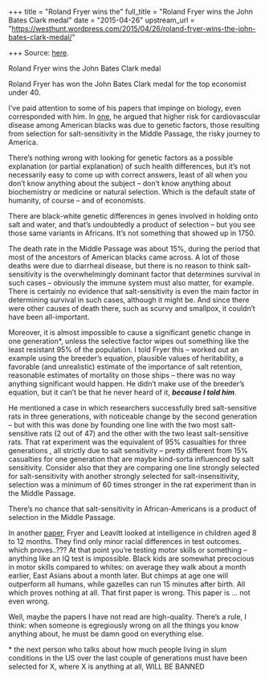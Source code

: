 +++
title = "Roland Fryer wins the"
full_title = "Roland Fryer wins the John Bates Clark medal"
date = "2015-04-26"
upstream_url = "https://westhunt.wordpress.com/2015/04/26/roland-fryer-wins-the-john-bates-clark-medal/"

+++
Source: [here](https://westhunt.wordpress.com/2015/04/26/roland-fryer-wins-the-john-bates-clark-medal/).

Roland Fryer wins the John Bates Clark medal

Roland Fryer has won the John Bates Clark medal for the top economist
under 40.

I’ve paid attention to some of his papers that impinge on biology, even
corresponded with him. In
[one](http://isites.harvard.edu/fs/docs/icb.topic98848.files/salt_science_submission_3-01.pdf),
he argued that higher risk for cardiovascular disease among American
blacks was due to genetic factors, those resulting from selection for
salt-sensitivity in the Middle Passage, the risky journey to America.

There’s nothing wrong with looking for genetic factors as a possible
explanation (or partial explanation) of such health differences, but
it’s not necessarily easy to come up with correct answers, least of all
when you don’t know anything about the subject – don’t know anything
about biochemistry or medicine or natural selection. Which is the
default state of humanity, of course – and of economists.

There are black-white genetic differences in genes involved in holding
onto salt and water, and that’s undoubtedly a product of selection – but
you see those same variants in Africans. It’s not something that showed
up in 1750.

The death rate in the Middle Passage was about 15%, during the period
that most of the ancestors of American blacks came across. A lot of
those deaths were due to diarrheal disease, but there is no reason to
think salt-sensitivity is the overwhelmingly dominant factor that
determines survival in such cases – obviously the immune system must
also matter, for example. There is certainly no evidence that
salt-sensitivity is even the main factor in determining survival in such
cases, although it might be. And since there were other causes of death
there, such as scurvy and smallpox, it couldn’t have been all-important.

Moreover, it is almost impossible to cause a significant genetic change
in one generation\*, unless the selective factor wipes out something
like the least resistant 95% of the population. I told Fryer this –
worked out an example using the breeder’s equation, plausible values of
heritability, a favorable (and unrealistic) estimate of the importance
of salt retention, reasonable estimates of mortality on those ships –
there was no way anything significant would happen. He didn’t make use
of the breeder’s equation, but it can’t be that he never heard of it,
***because I told him***.

He mentioned a case in which researchers successfully bred
salt-sensitive rats in three generations, with noticeable change by the
second generation – but with this was done by founding one line with
the two most salt-sensitive rats (2 out of 47) and the other with the
two least salt-sensitive rats. That rat experiment was the equivalent
of 95% casualties for three generations , all strictly due to salt
sensitivity – pretty different from 15% casualties for one generation
that are maybe kind-sorta influenced by salt sensitivity. Consider also
that they are comparing one line strongly selected for salt-sensitivity
with another strongly selected for salt-insensitivity, selection was a
minimum of 60 times stronger in the rat experiment than in the Middle
Passage.

There’s no chance that salt-sensitivity in African-Americans is a
product of selection in the Middle Passage.

In another
[paper](http://pricetheory.uchicago.edu/levitt/Papers/fryer-levitt%20infant%20mental%20function.pdf),
Fryer and Leavitt looked at intelligence in children aged 8 to 12
months. They find only minor racial differences in test outcomes. which
proves..??? At that point you’re testing motor skills or something –
anything like an IQ test is impossible. Black kids are somewhat
precocious in motor skills compared to whites: on average they walk
about a month earlier, East Asians about a month later. But chimps at
age one will outperform all humans, while gazelles can run 15 minutes
after birth. All which proves nothing at all. That first paper is
wrong. This paper is … not even wrong.

Well, maybe the papers I have not read are high-quality. There’s a
rule, I think: when someone is egregiously wrong on all the things you
know anything about, he must be damn good on everything else.

\* the next person who talks about how much people living in slum
conditions in the US over the last couple of generations must have been
selected for X, where X is anything at all, WILL BE BANNED



